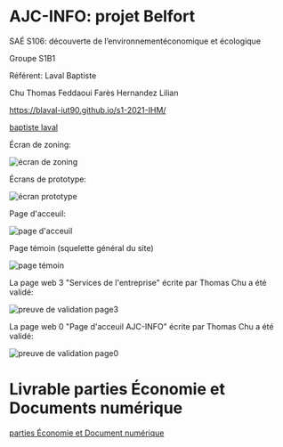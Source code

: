 # AJC-INFO: projet Belfort

SAÉ S106: découverte de l’environnementéconomique et écologique

Groupe S1B1

Référent: Laval Baptiste

Chu Thomas
Feddaoui Farès
Hernandez Lilian

https://blaval-iut90.github.io/s1-2021-IHM/

[baptiste laval](mailto:blaval@edu.univ-fcomte.fr?subject=SAE_1_06)

Écran de zoning:

![écran de zoning](ecran_zoning_sae06.png)

Écrans de prototype:

![écran prototype](ecran_zoning2_sae06.png)

Page d'acceuil:

![page d'acceuil](page.d.acceuil.png)

Page témoin (squelette général du site)

![page témoin](page.temoin.png)

La page web 3 "Services de l'entreprise" écrite par Thomas Chu a été validé:

![preuve de validation page3](Preuve_validateur_page3.png)

La page web 0 "Page d'acceuil AJC-INFO" écrite par Thomas Chu a été validé:

![preuve de validation page0](Preuve_validateur_page0.png)

# Livrable parties Économie et Documents numérique
[parties Économie et Document numérique ](B1_chu_laval_feddaoui_hernandez.pdf)


